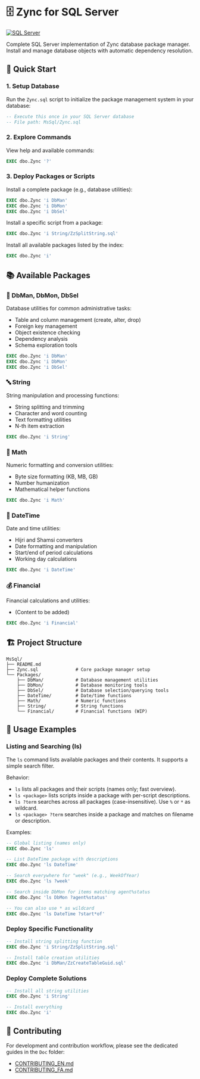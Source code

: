 # 🗄️ Zync for SQL Server

[![SQL Server](https://img.shields.io/badge/SQL%20Server-Supported-blue.svg)](https://www.microsoft.com/en-us/sql-server/)

Complete SQL Server implementation of Zync database package manager. Install and manage database objects with automatic dependency resolution.

## 🚀 Quick Start

### 1. Setup Database

Run the `Zync.sql` script to initialize the package management system in your database:

```sql
-- Execute this once in your SQL Server database
-- File path: MsSql/Zync.sql
```

### 2. Explore Commands

View help and available commands:

```sql
EXEC dbo.Zync '?'
```

### 3. Deploy Packages or Scripts

Install a complete package (e.g., database utilities):

```sql
EXEC dbo.Zync 'i DbMan'
EXEC dbo.Zync 'i DbMon'
EXEC dbo.Zync 'i DbSel'
```

Install a specific script from a package:

```sql
EXEC dbo.Zync 'i String/ZzSplitString.sql'
```

Install all available packages listed by the index:

```sql
EXEC dbo.Zync 'i'
```

## 📚 Available Packages

### 🔧 DbMan, DbMon, DbSel
Database utilities for common administrative tasks:
- Table and column management (create, alter, drop)
- Foreign key management  
- Object existence checking
- Dependency analysis
- Schema exploration tools

```sql
EXEC dbo.Zync 'i DbMan'
EXEC dbo.Zync 'i DbMon'
EXEC dbo.Zync 'i DbSel'
```

### 🔤 String
String manipulation and processing functions:
- String splitting and trimming
- Character and word counting
- Text formatting utilities
- N-th item extraction

```sql
EXEC dbo.Zync 'i String'
```

### 🔢 Math  
Numeric formatting and conversion utilities:
- Byte size formatting (KB, MB, GB)
- Number humanization
- Mathematical helper functions

```sql
EXEC dbo.Zync 'i Math'
```

### 📅 DateTime
Date and time utilities:
- Hijri and Shamsi converters
- Date formatting and manipulation
- Start/end of period calculations
- Working day calculations

```sql
EXEC dbo.Zync 'i DateTime'
```

### 💰 Financial
Financial calculations and utilities:
- (Content to be added)

```sql
EXEC dbo.Zync 'i Financial'
```

## 🏗️ Project Structure

```
MsSql/
├── README.md
├── Zync.sql              # Core package manager setup
└── Packages/
    ├── DbMan/            # Database management utilities
    ├── DbMon/            # Database monitoring tools
    ├── DbSel/            # Database selection/querying tools
    ├── DateTime/         # Date/time functions
    ├── Math/             # Numeric functions
    ├── String/           # String functions
    └── Financial/        # Financial functions (WIP)
```

## 📖 Usage Examples

### Listing and Searching (ls)

The `ls` command lists available packages and their contents. It supports a simple search filter.

Behavior:
- `ls` lists all packages and their scripts (names only; fast overview).
- `ls <package>` lists scripts inside a package with per-script descriptions.
- `ls ?term` searches across all packages (case-insensitive). Use `%` or `*` as wildcard.
- `ls <package> ?term` searches inside a package and matches on filename or description.

Examples:
```sql
-- Global listing (names only)
EXEC dbo.Zync 'ls'

-- List DateTime package with descriptions
EXEC dbo.Zync 'ls DateTime'

-- Search everywhere for "week" (e.g., WeekOfYear)
EXEC dbo.Zync 'ls ?week'

-- Search inside DbMon for items matching agent%status
EXEC dbo.Zync 'ls DbMon ?agent%status'

-- You can also use * as wildcard
EXEC dbo.Zync 'ls DateTime ?start*of'
```

### Deploy Specific Functionality

```sql
-- Install string splitting function
EXEC dbo.Zync 'i String/ZzSplitString.sql'

-- Install table creation utilities
EXEC dbo.Zync 'i DbMan/ZzCreateTableGuid.sql'
```

### Deploy Complete Solutions

```sql
-- Install all string utilities
EXEC dbo.Zync 'i String'

-- Install everything
EXEC dbo.Zync 'i'
```

## 🤝 Contributing
For development and contribution workflow, please see the dedicated guides in the `Doc` folder:
- [CONTRIBUTING_EN.md](Doc/CONTRIBUTING_EN.md)
- [CONTRIBUTING_FA.md](Doc/CONTRIBUTING_FA.md)




